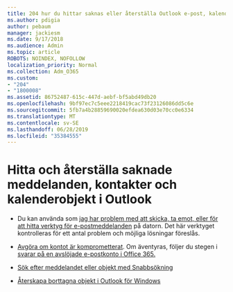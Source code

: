 ```yaml
---
title: 204 hur du hittar saknas eller återställa Outlook e-post, kalender eller kontakter saknas
ms.author: pdigia
author: pebaum
manager: jackiesm
ms.date: 9/17/2018
ms.audience: Admin
ms.topic: article
ROBOTS: NOINDEX, NOFOLLOW
localization_priority: Normal
ms.collection: Adm_O365
ms.custom:
- "204"
- "1800008"
ms.assetid: 86752487-615c-447d-aebf-bf5abd49db20
ms.openlocfilehash: 9bf97ec7c5eee2218419cac73f23126086dd5c6e
ms.sourcegitcommit: 5fb7a4b28859690020efdea630d03e70cc0e6334
ms.translationtype: MT
ms.contentlocale: sv-SE
ms.lasthandoff: 06/28/2019
ms.locfileid: "35384555"
---
```

# <a name="how-to-find-and-recover-missing-messages-contacts-or-calendar-items-in-outlook"></a>Hitta och återställa saknade meddelanden, kontakter och kalenderobjekt i Outlook

- Du kan använda som [jag har problem med att skicka, ta emot, eller för att hitta verktyg för e-postmeddelanden](https://aka.ms/SaRA-OutlookSendReceive) på datorn. Det här verktyget kontrolleras för ett antal problem och möjliga lösningar föreslås.

- [Avgöra om kontot är komprometterat](https://support.microsoft.com/help/2551603/how-to-determine-whether-your-office-365-account-has-been-compromised). Om äventyras, följer du stegen i [svarar på en avslöjade e-postkonto i Office 365.](https://docs.microsoft.com/office365/enterprise/responding-to-a-compromised-email-account)

- [Sök efter meddelandet eller objekt med Snabbsökning](https://support.office.com/article/69748862-5976-47b9-98e8-ed179f1b9e4d)

- [Återskapa borttagna objekt i Outlook för Windows](https://support.office.com/article/49e81f3c-c8f4-4426-a0b9-c0fd751d48ce)
